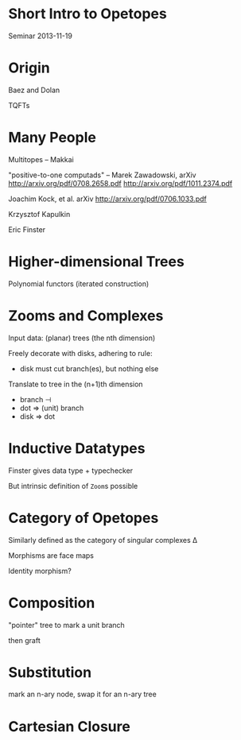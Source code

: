 Short Intro to Opetopes
===============


Seminar 2013-11-19


Origin
======

Baez and Dolan

TQFTs

Many People
===========



Multitopes – Makkai

"positive-to-one computads" – Marek Zawadowski, arXiv http://arxiv.org/pdf/0708.2658.pdf
http://arxiv.org/pdf/1011.2374.pdf

Joachim Kock, et al. arXiv http://arxiv.org/pdf/0706.1033.pdf


Krzysztof Kapulkin

Eric Finster

Higher-dimensional Trees
========================

Polynomial functors (iterated construction)



Zooms and Complexes
===================


Input data: (planar) trees (the nth dimension)

Freely decorate with disks, adhering to rule:

 - disk must cut branch(es), but nothing else

Translate to tree in the (n+1)th dimension

 - branch ⊣
 - dot ⇒ (unit) branch
 - disk ⇒ dot


Inductive Datatypes
===================

Finster gives data type + typechecker

But intrinsic definition of `Zoom`s possible


Category of Opetopes
====================

Similarly defined as the category of singular complexes ∆

Morphisms are face maps

Identity morphism?

Composition
===========

"pointer" tree to mark a unit branch

then graft

Substitution
============

mark an n-ary node, swap it for an n-ary tree

Cartesian Closure
=================
